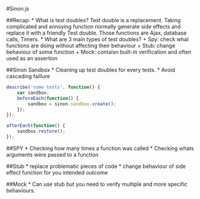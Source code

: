 #Sinon.js

##Recap:
	* What is test doubles? Test double is a replacement. Taking complicated and annoying function normally generate side effects and replace it with a friendly Test double. Those functions are Ajax, database calls, Timers.
	* What are 3 main types of test doubles?
		+ Spy: check what functions are doing without affecting their behaviour
		+ Stub: change behaviour of some function
		+ Mock: contaisn built-in verification and often used as an assertion

##Sinon Sandbox
	* Cleaning up test doubles for every tests.
	* Avoid cascading faillure

```javascript
describe('some tests', function() { 
	var sandbox; 
	beforeEach(function() {
    	sandbox = sinon.sandbox.create();
	});
});

afterEach(function() { 
	sandbox.restore();
});
```

##SPY
	* Checking how many times a function was called
	* Checking whats arguments were passed to a function

##Stub
	* replace problematic pieces of code
	* change behaviour of side effect function for you intended outcome

##Mock
	* Can use stub but you need to verify multiple and more specific behaviours.